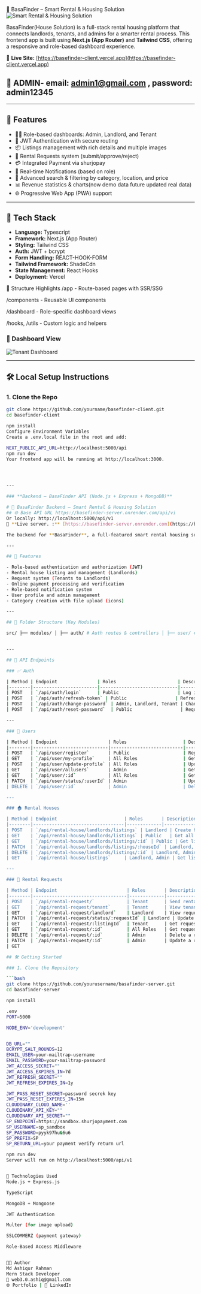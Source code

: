 🏡 BasaFinder – Smart Rental & Housing Solution
![Smart Rental & Housing Solution](./public/home.png)

BasaFinder(House Solution) is a full-stack rental housing platform that connects landlords, tenants, and admins for a smarter rental process. This frontend app is built using **Next.js (App Router)** and **Tailwind CSS**, offering a responsive and role-based dashboard experience.

🔗 **Live Site:** [https://basefinder-client.vercel.app](https://basefinder-client.vercel.app)
## 👨 ADMIN-  email: admin1@gmail.com ,  password: admin12345
---

## 🚀 Features

- 👨‍💼 Role-based dashboards: Admin, Landlord, and Tenant
- 🔐 JWT Authentication with secure routing
- 📦 Listings management with rich details and multiple images
- 📩 Rental Requests system (submit/approve/reject)
- 💳 Integrated Payment via shurjopay
- 🔔 Real-time Notifications (based on role)
- 🔎 Advanced search & filtering by category, location, and price
- 📊 Revenue statistics & charts(now demo data future updated real data)
- 🌐 Progressive Web App (PWA) support

---

## 🧰 Tech Stack

- **Language:** Typescript
- **Framework:** Next.js (App Router)
- **Styling:** Tailwind CSS
- **Auth:** JWT + bcrypt
- **Form Handling:** REACT-HOOK-FORM
- **Tailwind Framework:** ShadeCdn
- **State Management:** React Hooks
- **Deployment:** Vercel

📁 Structure Highlights
/app - Route-based pages with SSR/SSG

/components - Reusable UI components

/dashboard - Role-specific dashboard views

/hooks, /utils - Custom logic and helpers

### 🎯 Dashboard View

![Tenant Dashboard](./public/dashboard.png)

---

## 🛠️ Local Setup Instructions

### 1. Clone the Repo

```bash
git clone https://github.com/yourname/basefinder-client.git
cd basefinder-client

npm install
Configure Environment Variables
Create a .env.local file in the root and add:

NEXT_PUBLIC_API_URL=http://localhost:5000/api
npm run dev
Your frontend app will be running at http://localhost:3000.




---

### **Backend – BasaFinder API (Node.js + Express + MongoDB)**

# 🏡 BasaFinder Backend – Smart Rental & Housing Solution
## 🌐 Base API URL https://basefinder-server.onrender.com/api/vi
Or locally: http://localhost:5000/api/v1
🔗 **Live server. :** [https://basefinder-server.onrender.com](https://basefinder-server.onrender.com)

The backend for **BasaFinder**, a full-featured smart rental housing solution. Built with **Node.js**, **Express**, and **MongoDB**, it supports multiple user roles (Admin, Landlord, Tenant), rental house listings, requests, payments, and notifications.

---

## 🚀 Features

- Role-based authentication and authorization (JWT)
- Rental house listing and management (Landlords)
- Request system (Tenants to Landlords)
- Online payment processing and verification
- Role-based notification system
- User profile and admin management
- Category creation with file upload (icons)

---

## 📁 Folder Structure (Key Modules)

src/ ├── modules/ │ ├── auth/ # Auth routes & controllers │ ├── user/ # User management │ ├── rentalHouses/ # House listings │ ├── rentalRequest/ # Tenant to landlord requests │ ├── rentPayment/ # Payment processing │ ├── category/ # House categories │ └── notification/ # Notification system ├── middleware/ # Custom auth, validation, parser ├── config/ # Multer, database config, etc.


---

## 📡 API Endpoints

### ✅ Auth

| Method | Endpoint               | Roles                       | Description                |
|--------|------------------------|-----------------------------|----------------------------|
| POST   | `/api/auth/login`      | Public                      | Log in a user              |
| POST   | `/api/auth/refresh-token` | Public                  | Refresh JWT token          |
| POST   | `/api/auth/change-password` | Admin, Landlord, Tenant | Change password            |
| POST   | `/api/auth/reset-password`  | Public                  | Request password reset     |

---

### 👤 Users

| Method | Endpoint                   | Roles                     | Description                        |
|--------|----------------------------|---------------------------|------------------------------------|
| POST   | `/api/user/register`       | Public                    | Register a new user                |
| GET    | `/api/user/my-profile`     | All Roles                 | Get logged-in user profile         |
| POST   | `/api/user/update-profile` | All Roles                 | Update user profile                |
| GET    | `/api/user/allusers`       | Admin                     | Get all users                      |
| GET    | `/api/user/:id`            | All Roles                 | Get user by ID                     |
| PATCH  | `/api/user/status/:userId` | Admin                     | Update user's status               |
| DELETE | `/api/user/:id`            | Admin                     | Delete a user                      |

---

### 🏠 Rental Houses

| Method | Endpoint                         | Roles       | Description                         |
|--------|----------------------------------|-------------|-------------------------------------|
| POST   | `/api/rental-house/landlords/listings` | Landlord | Create house with image upload      |
| GET    | `/api/rental-house/landlords/listings` | Public   | Get all listings                    |
| GET    | `/api/rental-house/landlords/listings/:id` | Public | Get listing by ID                   |
| PATCH  | `/api/rental-house/landlords/listings/:houseId` | Landlord, Admin | Update house        |
| DELETE | `/api/rental-house/landlords/listings/:id` | Landlord, Admin | Delete house        |
| GET    | `/api/rental-house/listings`     | Landlord, Admin | Get listings by logged-in user     |

---

### 📨 Rental Requests

| Method | Endpoint                          | Roles       | Description                          |
|--------|-----------------------------------|-------------|--------------------------------------|
| POST   | `/api/rental-request/`            | Tenant      | Send rental request                  |
| GET    | `/api/rental-request/tenant`      | Tenant      | View tenant's requests               |
| GET    | `/api/rental-request/landlord`    | Landlord    | View requests for landlord’s listings|
| PATCH  | `/api/rental-request/status/:requestId` | Landlord | Update request status (approve/deny) |
| GET    | `/api/rental-request/:listingId`  | Tenant      | Get request by listing ID            |
| GET    | `/api/rental-request/:id`         | All Roles   | Get request by ID                    |
| DELETE | `/api/rental-request/:id`         | Admin       | Delete a request                     |
| PATCH  | `/api/rental-request/:id`         | Admin       | Update a request                     |
| GET

## 🛠️ Getting Started

### 1. Clone the Repository

```bash
git clone https://github.com/yourusername/basafinder-server.git
cd basafinder-server

npm install

.env
PORT=5000

NODE_ENV='development'


DB_URL=""
BCRYPT_SALT_ROUNDS=12
EMAIL_USER=your-mailtrap-username
EMAIL_PASSWORD=your-mailtrap-password
JWT_ACCESS_SECRET=""
JWT_ACCESS_EXPIRES_IN=7d
JWT_REFRESH_SECRET=""
JWT_REFRESH_EXPIRES_IN=1y

JWT_PASS_RESET_SECRET=password secrek key
JWT_PASS_RESET_EXPIRES_IN=15m
CLOUDINARY_CLOUD_NAME=''
CLOUDINARY_API_KEY=""
CLOUDINARY_API_SECRET=""
SP_ENDPOINT=https://sandbox.shurjopayment.com
SP_USERNAME=sp_sandbox
SP_PASSWORD=pyyk97hu&6u6
SP_PREFIX=SP
SP_RETURN_URL=your payment verify return url

npm run dev
Server will run on http://localhost:5000/api/v1


🧪 Technologies Used
Node.js + Express.js

TypeScript

MongoDB + Mongoose

JWT Authentication

Multer (for image upload)

SSLCOMMERZ (payment gateway)

Role-Based Access Middleware


👨‍💻 Author
Md Ashiqur Rahman
Mern Stack Developer
📧 web3.0.ashiq@gmail.com
🌐 Portfolio | 💼 LinkedIn




